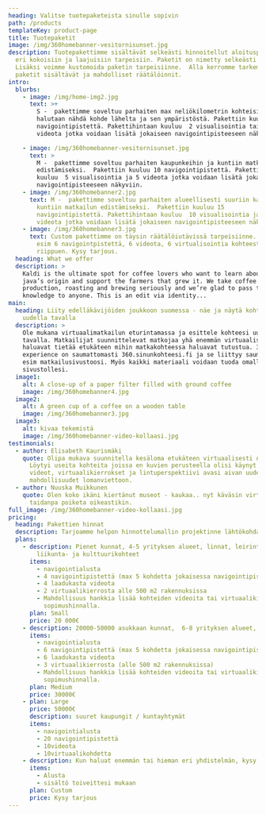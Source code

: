```yaml
---
heading: Valitse tuotepaketeista sinulle sopivin
path: /products
templateKey: product-page
title: Tuotepaketit
image: /img/360homebanner-vesitornisunset.jpg
description: Tuotepakettimme sisältävät selkeästi hinnoitellut aloituspaketit
  eri kokoisiin ja laajuisiin tarpeisiin. Paketit on nimetty selkeästi S, M, L.
  Lisäksi voimme kustomoida paketin tarpeisiinne.  Alla kerromme tarkemminmitä
  paketit sisältävät ja mahdolliset räätälöinnit.
intro:
  blurbs:
    - image: /img/home-img2.jpg
      text: >+
        S -  pakettimme soveltuu parhaiten max neliökilometrin kohteisiin joissa
        halutaan nähdä kohde lähelta ja sen ympäristöstä. Pakettiin kuuluu 4
        navigointipistettä. Pakettihintaan kuuluu  2 visualisointia tai 2
        videota jotka voidaan lisätä jokaiseen navigointipisteeseen näkyviin.

    - image: /img/360homebanner-vesitornisunset.jpg
      text: >
        M -  pakettimme soveltuu parhaiten kaupunkeihin ja kuntiin matkailun
        edistämiseksi.  Pakettiin kuuluu 10 navigointipistettä. Pakettihintaan
        kuuluu  5 visualisointia ja 5 videota jotka voidaan lisätä jokaiseen
        navigointipisteeseen näkyviin.
    - image: /img/360homebanner2.jpg
      text: M -  pakettimme soveltuu parhaiten alueellisesti suuriin kaupunkeihin ja
        kuntiin matkailun edistämiseksi.  Pakettiin kuuluu 15
        navigointipistettä. Pakettihintaan kuuluu  10 visualisointia ja 10
        videota jotka voidaan lisätä jokaiseen navigointipisteeseen näkyviin.
    - image: /img/360homebanner3.jpg
      text: Custom pakettimme on täysin räätälöiutävissä tarpeisiinne. Se voi sisältää
        esim 6 navigointpistettä, 6 videota, 6 virtualisointia kohteestanne
        riippuen. Kysy tarjous.
  heading: What we offer
  description: >
    Kaldi is the ultimate spot for coffee lovers who want to learn about their
    java’s origin and support the farmers that grew it. We take coffee
    production, roasting and brewing seriously and we’re glad to pass that
    knowledge to anyone. This is an edit via identity...
main:
  heading: Liity edelläkävijöiden joukkoon suomessa - näe ja näytä kohteesi
    uudella tavalla
  description: >
    Ole mukana virtuaalimatkailun eturintamassa ja esittele kohteesi uudella
    tavalla. Matkailijat suunnittelevat matkojaa yhä enemmän virtuaalisesti ja
    haluavat tietää etukäteen mihin matkakohteessa haluavat tutustua. 360
    experience on saumattomasti 360.sinunkohteesi.fi ja se liittyy saumattomasti
    esim matkailusivustoosi. Myös kaikki materiaali voidaan tuoda omalle web
    sivustollesi.
  image1:
    alt: A close-up of a paper filter filled with ground coffee
    image: /img/360homebanner4.jpg
  image2:
    alt: A green cup of a coffee on a wooden table
    image: /img/360homebanner3.jpg
  image3:
    alt: kivaa tekemistä
    image: /img/360homebanner-video-kollaasi.jpg
testimonials:
  - author: Elisabeth Kaurismäki
    quote: Olipa mukava suunnitella kesäloma etukäteen virtuaalisesti netissä.
      Löytyi useita kohteita joissa en kuvien perusteella olisi käynyt mutta
      videot, virtuaalikierrokset ja lintuperspektiivi avasi aivan uudenlaiset
      mahdollisuudet lomanviettoon.
  - author: Nuuska Muikkunen
    quote: Olen koko ikäni kiertänut museot - kaukaa.. nyt käväsin virtuaalisesti ja
      taidanpa poiketa oikeastikin.
full_image: /img/360homebanner-video-kollaasi.jpg
pricing:
  heading: Pakettien hinnat
  description: Tarjoamme helpon hinnottelumallin projektinne lähtökohdaksi.
  plans:
    - description: Pienet kunnat, 4-5 yrityksen alueet, linnat, leirintäalueet,
        liikunta- ja kulttuurikohteet
      items:
        - navigointialusta
        - 4 navigointipistettä (max 5 kohdetta jokaisessa navigointipisteessä)
        - 4 laadukasta videota
        - 2 virtuaalikierrosta alle 500 m2 rakennuksissa
        - Mahdollisuus hankkia lisää kohteiden videoita tai virtuaalikierroksia
          sopimushinnalla.
      plan: Small
      price: 20 000€
    - description: 20000-50000 asukkaan kunnat,  6-8 yrityksen alueet, huvipuistot, linnat
      items:
        - navigointialusta
        - 6 navigointipistettä (max 5 kohdetta jokaisessa navigointipisteessä)
        - 6 laadukasta videota
        - 3 virtuaalikierrosta (alle 500 m2 rakennuksissa)
        - Mahdollisuus hankkia lisää kohteiden videoita tai virtuaalikierroksia
          sopimushinnalla.
      plan: Medium
      price: 30000€
    - plan: Large
      price: 50000€
      description: suuret kaupungit / kuntayhtymät
      items:
        - navigointialusta
        - 20 navigointipistettä
        - 10videota
        - 10virtuaalikohdetta
    - description: Kun haluat enemmän tai hieman eri yhdistelmän, kysy räätälöity hintamme
      items:
        - Alusta
        - sisältö toiveittesi mukaan
      plan: Custom
      price: Kysy tarjous
---
```

